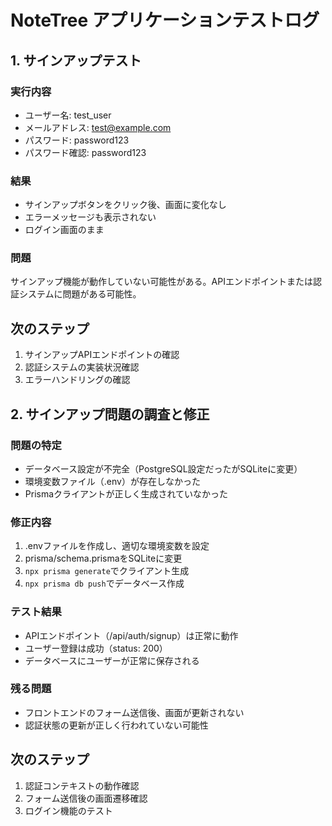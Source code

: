 # NoteTree アプリケーションテストログ

## 1. サインアップテスト

### 実行内容
- ユーザー名: test_user
- メールアドレス: test@example.com
- パスワード: password123
- パスワード確認: password123

### 結果
- サインアップボタンをクリック後、画面に変化なし
- エラーメッセージも表示されない
- ログイン画面のまま

### 問題
サインアップ機能が動作していない可能性がある。APIエンドポイントまたは認証システムに問題がある可能性。

## 次のステップ
1. サインアップAPIエンドポイントの確認
2. 認証システムの実装状況確認
3. エラーハンドリングの確認



## 2. サインアップ問題の調査と修正

### 問題の特定
- データベース設定が不完全（PostgreSQL設定だったがSQLiteに変更）
- 環境変数ファイル（.env）が存在しなかった
- Prismaクライアントが正しく生成されていなかった

### 修正内容
1. .envファイルを作成し、適切な環境変数を設定
2. prisma/schema.prismaをSQLiteに変更
3. `npx prisma generate`でクライアント生成
4. `npx prisma db push`でデータベース作成

### テスト結果
- APIエンドポイント（/api/auth/signup）は正常に動作
- ユーザー登録は成功（status: 200）
- データベースにユーザーが正常に保存される

### 残る問題
- フロントエンドのフォーム送信後、画面が更新されない
- 認証状態の更新が正しく行われていない可能性

## 次のステップ
1. 認証コンテキストの動作確認
2. フォーム送信後の画面遷移確認
3. ログイン機能のテスト

